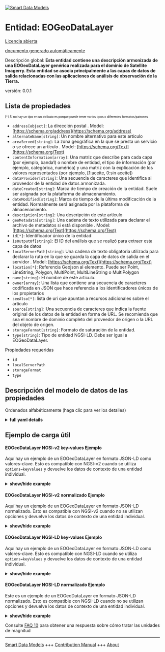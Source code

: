 <!-- 10-Header -->  
[![Smart Data Models](https://smartdatamodels.org/wp-content/uploads/2022/01/SmartDataModels_logo.png "Logo")](https://smartdatamodels.org)  
Entidad: EOGeoDataLayer  
=======================<!-- /10-Header -->  
<!-- 15-License -->  
[Licencia abierta](https://github.com/smart-data-models//dataModel.SatelliteImagery/blob/master/EOGeoDataLayer/LICENSE.md)  
[documento generado automáticamente](https://docs.google.com/presentation/d/e/2PACX-1vTs-Ng5dIAwkg91oTTUdt8ua7woBXhPnwavZ0FxgR8BsAI_Ek3C5q97Nd94HS8KhP-r_quD4H0fgyt3/pub?start=false&loop=false&delayms=3000#slide=id.gb715ace035_0_60)  
<!-- /15-License -->  
<!-- 20-Description -->  
Descripción global: **Esta entidad contiene una descripción armonizada de una EOGeoDataLayer genérica realizada para el dominio de Satellite Imagerry. Esta entidad se asocia principalmente a las capas de datos de salida relacionadas con las aplicaciones de análisis de observación de la Tierra.**  
versión: 0.0.1  
<!-- /20-Description -->  
<!-- 30-PropertiesList -->  

## Lista de propiedades  

<sup><sub>[*] Si no hay un tipo en un atributo es porque puede tener varios tipos o diferentes formatos/patrones</sub></sup>  
- `address[object]`: La dirección postal  . Model: [https://schema.org/address](https://schema.org/address)- `alternateName[string]`: Un nombre alternativo para este artículo  - `areaServed[string]`: La zona geográfica en la que se presta un servicio o se ofrece un artículo  . Model: [https://schema.org/Text](https://schema.org/Text)- `contentInformation[array]`: Una matriz que describe para cada capa (por ejemplo, banda1) o nombre de entidad, el tipo de información (por ejemplo, categórica, numérica) y una matriz con la explicación de los valores representados (por ejemplo, [1:aceite, 0:sin aceite])  - `dataProvider[string]`: Una secuencia de caracteres que identifica al proveedor de la entidad de datos armonizada.  - `dateCreated[string]`: Marca de tiempo de creación de la entidad. Suele ser asignada por la plataforma de almacenamiento.  - `dateModified[string]`: Marca de tiempo de la última modificación de la entidad. Normalmente será asignada por la plataforma de almacenamiento.  - `description[string]`: Una descripción de este artículo  - `geoMetadata[string]`: Una cadena de texto utilizada para declarar el archivo de metadatos si está disponible  . Model: [https://schema.org/Text](https://schema.org/Text)- `id[*]`: Identificador único de la entidad  - `isOutputOf[string]`: El ID del análisis que se realizó para extraer esta capa de datos  - `localServerPath[string]`: Una cadena de texto obligatoria utilizada para declarar la ruta en la que se guarda la capa de datos de salida en el servidor  . Model: [https://schema.org/Text](https://schema.org/Text)- `location[*]`: Referencia Geojson al elemento. Puede ser Point, LineString, Polygon, MultiPoint, MultiLineString o MultiPolygon  - `name[string]`: El nombre de este artículo.  - `owner[array]`: Una lista que contiene una secuencia de caracteres codificada en JSON que hace referencia a los identificadores únicos de los propietarios  - `seeAlso[*]`: lista de uri que apuntan a recursos adicionales sobre el artículo  - `source[string]`: Una secuencia de caracteres que indica la fuente original de los datos de la entidad en forma de URL. Se recomienda que sea el nombre de dominio completo del proveedor de origen o la URL del objeto de origen.  - `storageFormat[string]`: Formato de saturación de la entidad.  - `type[string]`: Tipo de entidad NGSI-LD. Debe ser igual a EOGeoDataLayer.  <!-- /30-PropertiesList -->  
<!-- 35-RequiredProperties -->  
Propiedades requeridas  
- `id`  - `localServerPath`  - `storageFormat`  - `type`  <!-- /35-RequiredProperties -->  
<!-- 40-RequiredProperties -->  
<!-- /40-RequiredProperties -->  
<!-- 50-DataModelHeader -->  
## Descripción del modelo de datos de las propiedades  
Ordenados alfabéticamente (haga clic para ver los detalles)  
<!-- /50-DataModelHeader -->  
<!-- 60-ModelYaml -->  
<details><summary><strong>full yaml details</strong></summary>    
```yaml  
EOGeoDataLayer:    
  description: 'This entity contains a harmonised description of a generic EOGeoDataLayer made for the Satellite Imagerry domain. This entity is primarily associated with the output data layers related to Earth Observation Analysis applications.'    
  properties:    
    address:    
      description: 'The mailing address'    
      properties:    
        addressCountry:    
          description: 'Property. The country. For example, Spain. Model:''https://schema.org/addressCountry'''    
          type: string    
        addressLocality:    
          description: 'Property. The locality in which the street address is, and which is in the region. Model:''https://schema.org/addressLocality'''    
          type: string    
        addressRegion:    
          description: 'Property. The region in which the locality is, and which is in the country. Model:''https://schema.org/addressRegion'''    
          type: string    
        postOfficeBoxNumber:    
          description: 'Property. The post office box number for PO box addresses. For example, 03578. Model:''https://schema.org/postOfficeBoxNumber'''    
          type: string    
        postalCode:    
          description: 'Property. The postal code. For example, 24004. Model:''https://schema.org/https://schema.org/postalCode'''    
          type: string    
        streetAddress:    
          description: 'Property. The street address. Model:''https://schema.org/streetAddress'''    
          type: string    
      type: object    
      x-ngsi:    
        model: https://schema.org/address    
        type: Property    
    alternateName:    
      description: 'An alternative name for this item'    
      type: string    
      x-ngsi:    
        type: Property    
    areaServed:    
      description: 'The geographic area where a service or offered item is provided'    
      type: string    
      x-ngsi:    
        model: https://schema.org/Text    
        type: Property    
    contentInformation:    
      description: 'An array that describes for each layer (e.g. band1) or entity name, the type of information (e.g. categorical, numerical) and an array with the explanation of the depicted values (e.g. [1:oil, 0:no oil])'    
      items:    
        properties:    
          layer_categorization:    
            enum:    
              - categorical    
              - numerical    
            type: string    
          layer_name:    
            type: string    
          values_explanation:    
            items:    
              type: string    
            type: array    
        type: object    
      type: array    
      x-ngsi:    
        type: Property    
    dataProvider:    
      description: 'A sequence of characters identifying the provider of the harmonised data entity.'    
      type: string    
      x-ngsi:    
        type: Property    
    dateCreated:    
      description: 'Entity creation timestamp. This will usually be allocated by the storage platform.'    
      format: date-time    
      type: string    
      x-ngsi:    
        type: Property    
    dateModified:    
      description: 'Timestamp of the last modification of the entity. This will usually be allocated by the storage platform.'    
      format: date-time    
      type: string    
      x-ngsi:    
        type: Property    
    description:    
      description: 'A description of this item'    
      type: string    
      x-ngsi:    
        type: Property    
    geoMetadata:    
      description: 'A text string used to declare the metadata file if available'    
      type: string    
      x-ngsi:    
        model: https://schema.org/Text    
        type: Property    
    id:    
      anyOf: &eogeodatalayer_-_properties_-_owner_-_items_-_anyof    
        - description: 'Property. Identifier format of any NGSI entity'    
          maxLength: 256    
          minLength: 1    
          pattern: ^[\w\-\.\{\}\$\+\*\[\]`|~^@!,:\\]+$    
          type: string    
        - description: 'Property. Identifier format of any NGSI entity'    
          format: uri    
          type: string    
      description: 'Unique identifier of the entity'    
      x-ngsi:    
        type: Property    
    isOutputOf:    
      description: 'The ID of the analysis that was performed to extract this data layer'    
      format: uri    
      type: string    
      x-ngsi:    
        type: Relationship    
    localServerPath:    
      description: 'A mandatory text string used to declare the path that the output data layer is saved on the server'    
      type: string    
      x-ngsi:    
        model: https://schema.org/Text    
        type: Property    
    location:    
      description: 'Geojson reference to the item. It can be Point, LineString, Polygon, MultiPoint, MultiLineString or MultiPolygon'    
      oneOf:    
        - description: 'Geoproperty. Geojson reference to the item. Point'    
          properties:    
            bbox:    
              items:    
                type: number    
              minItems: 4    
              type: array    
            coordinates:    
              items:    
                type: number    
              minItems: 2    
              type: array    
            type:    
              enum:    
                - Point    
              type: string    
          required:    
            - type    
            - coordinates    
          title: 'GeoJSON Point'    
          type: object    
        - description: 'Geoproperty. Geojson reference to the item. LineString'    
          properties:    
            bbox:    
              items:    
                type: number    
              minItems: 4    
              type: array    
            coordinates:    
              items:    
                items:    
                  type: number    
                minItems: 2    
                type: array    
              minItems: 2    
              type: array    
            type:    
              enum:    
                - LineString    
              type: string    
          required:    
            - type    
            - coordinates    
          title: 'GeoJSON LineString'    
          type: object    
        - description: 'Geoproperty. Geojson reference to the item. Polygon'    
          properties:    
            bbox:    
              items:    
                type: number    
              minItems: 4    
              type: array    
            coordinates:    
              items:    
                items:    
                  items:    
                    type: number    
                  minItems: 2    
                  type: array    
                minItems: 4    
                type: array    
              type: array    
            type:    
              enum:    
                - Polygon    
              type: string    
          required:    
            - type    
            - coordinates    
          title: 'GeoJSON Polygon'    
          type: object    
        - description: 'Geoproperty. Geojson reference to the item. MultiPoint'    
          properties:    
            bbox:    
              items:    
                type: number    
              minItems: 4    
              type: array    
            coordinates:    
              items:    
                items:    
                  type: number    
                minItems: 2    
                type: array    
              type: array    
            type:    
              enum:    
                - MultiPoint    
              type: string    
          required:    
            - type    
            - coordinates    
          title: 'GeoJSON MultiPoint'    
          type: object    
        - description: 'Geoproperty. Geojson reference to the item. MultiLineString'    
          properties:    
            bbox:    
              items:    
                type: number    
              minItems: 4    
              type: array    
            coordinates:    
              items:    
                items:    
                  items:    
                    type: number    
                  minItems: 2    
                  type: array    
                minItems: 2    
                type: array    
              type: array    
            type:    
              enum:    
                - MultiLineString    
              type: string    
          required:    
            - type    
            - coordinates    
          title: 'GeoJSON MultiLineString'    
          type: object    
        - description: 'Geoproperty. Geojson reference to the item. MultiLineString'    
          properties:    
            bbox:    
              items:    
                type: number    
              minItems: 4    
              type: array    
            coordinates:    
              items:    
                items:    
                  items:    
                    items:    
                      type: number    
                    minItems: 2    
                    type: array    
                  minItems: 4    
                  type: array    
                type: array    
              type: array    
            type:    
              enum:    
                - MultiPolygon    
              type: string    
          required:    
            - type    
            - coordinates    
          title: 'GeoJSON MultiPolygon'    
          type: object    
      x-ngsi:    
        type: Geoproperty    
    name:    
      description: 'The name of this item.'    
      type: string    
      x-ngsi:    
        type: Property    
    owner:    
      description: 'A List containing a JSON encoded sequence of characters referencing the unique Ids of the owner(s)'    
      items:    
        anyOf: *eogeodatalayer_-_properties_-_owner_-_items_-_anyof    
        description: 'Property. Unique identifier of the entity'    
      type: array    
      x-ngsi:    
        type: Property    
    seeAlso:    
      description: 'list of uri pointing to additional resources about the item'    
      oneOf:    
        - items:    
            format: uri    
            type: string    
          minItems: 1    
          type: array    
        - format: uri    
          type: string    
      x-ngsi:    
        type: Property    
    source:    
      description: 'A sequence of characters giving the original source of the entity data as a URL. Recommended to be the fully qualified domain name of the source provider, or the URL to the source object.'    
      type: string    
      x-ngsi:    
        type: Property    
    storageFormat:    
      description: 'Entity''s satorage format.'    
      type: string    
      x-ngsi:    
        type: Property    
    type:    
      description: 'NGSI-LD Entity Type. It must be equal to EOGeoDataLayer.'    
      enum:    
        - EOGeoDataLayer    
      type: string    
      x-ngsi:    
        type: Property    
  required:    
    - id    
    - type    
    - localServerPath    
    - storageFormat    
  type: object    
  x-derived-from: ""    
  x-disclaimer: 'Redistribution and use in source and binary forms, with or without modification, are permitted  provided that the license conditions are met. Copyleft (c) 2021 Contributors to Smart Data Models Program'    
  x-license-url: https://github.com/smart-data-models/dataModel.SatelliteImagery/blob/master/EOGeoDataLayer/LICENSE.md    
  x-model-schema: https://raw.githubusercontent.com/smart-data-models/dataModel.SatelliteImagery/master/EOGeoDataLayer/schema.json    
  x-model-tags: ""    
  x-version: 0.0.1    
```  
</details>    
<!-- /60-ModelYaml -->  
<!-- 70-MiddleNotes -->  
<!-- /70-MiddleNotes -->  
<!-- 80-Examples -->  
## Ejemplo de carga útil  
#### EOGeoDataLayer NGSI-v2 key-values Ejemplo  
Aquí hay un ejemplo de un EOGeoDataLayer en formato JSON-LD como valores-clave. Esto es compatible con NGSI-v2 cuando se utiliza `options=keyValues` y devuelve los datos de contexto de una entidad individual.  
<details><summary><strong>show/hide example</strong></summary>    
```json  
{  
  "id": "urn:ngsi-ld:EOGeoDataLayer:1",  
  "type": "EOGeoDataLayer",  
  "localServerPath": "/data/www/water_mask.tif",  
  "storageFormat": "GeoTIFF",  
  "geoMetadata": "/data/www/metadata.xml",  
  "contentInformation": [  
    {  
      "layer_name": "band1",  
      "layer_categorization": "categorical",  
      "values_explanation": [ "1:inundated", "0:non inundated" ]  
    }  
  ],  
  "location": {  
    "type": "Polygon",  
    "coordinates": [  
      [  
        [ 23.6627, 41.88768 ],  
        [ 25.85598, 43.38622 ],  
        [ 23.4899, 43.78691 ],  
        [ 22.35609, 42.28869 ],  
        [ 23.6627, 41.88769 ]  
      ]  
    ]  
  },  
  "isOutputOf": "EOAnalysis:02"  
}  
```  
</details>  
#### EOGeoDataLayer NGSI-v2 normalizado Ejemplo  
Aquí hay un ejemplo de un EOGeoDataLayer en formato JSON-LD normalizado. Esto es compatible con NGSI-v2 cuando no se utilizan opciones y devuelve los datos de contexto de una entidad individual.  
<details><summary><strong>show/hide example</strong></summary>    
```json  
{  
  "id": "urn:ngsi-ld:EOGeoDataLayer:1",  
  "type": "EOGeoDataLayer",  
  "createdAt": "2020-03-13T15:42:00Z",  
  "modifiedAt": "2020-03-13T15:45:00Z",  
  "isOutputOf": {  
    "type": "Relationship",  
    "object": "urn:ngsi-ld:EOAnalysis:02"  
  },  
  "localServerPath": {  
    "type": "Property",  
    "value": "/data/www/oil_map.tif"  
  },  
  "storageFormat": {  
    "type": "Property",  
    "value": "GeoTIFF"  
  },  
  "geoMetadata": {  
    "type": "Property",  
    "value": "/data/www/metadata_oil.xml"  
  },  
  "contentInformation": [  
    {  
      "layer_name": "band1",  
      "layer_categorization": "categorical",  
      "values_explanation": [  
        "1:oil",  
        "0:water"  
      ]  
    }  
  ],  
  "location": {  
    "type": "GeoProperty",  
    "value": {  
      "type": "Polygon",  
      "coordinates": [  
        [  
          [  
            23.48993,  
            42.415  
          ],  
          [  
            23.66274,  
            42.415  
          ],  
          [  
            23.66274,  
            42.53524  
          ],  
          [  
            23.48993,  
            42.53524  
          ],  
          [  
            23.48993,  
            42.415  
          ]  
        ]  
      ]  
    }  
  }  
}  
```  
</details>  
#### EOGeoDataLayer NGSI-LD key-values Ejemplo  
Aquí hay un ejemplo de un EOGeoDataLayer en formato JSON-LD como valores-clave. Esto es compatible con NGSI-LD cuando se utiliza `options=keyValues` y devuelve los datos de contexto de una entidad individual.  
<details><summary><strong>show/hide example</strong></summary>    
```json  
{  
    "id": "urn:ngsi-ld:EOGeoDataLayer:1",  
    "type": "EOGeoDataLayer",  
    "contentInformation": [  
        {  
            "layer_name": "band1",  
            "layer_categorization": "categorical",  
            "values_explanation": [  
                "1:oil",  
                "0:water"  
            ]  
        }  
    ],  
    "geoMetadata": "/data/www/metadata_oil.xml",  
    "isOutputOf": "EOAnalysis:02",  
    "localServerPath": "/data/www/oil_map.tif",  
    "location": {  
        "type": "Polygon",  
        "coordinates": [  
            [  
                [  
                    23.48993,  
                    42.415  
                ],  
                [  
                    23.66274,  
                    42.415  
                ],  
                [  
                    23.66274,  
                    42.53524  
                ],  
                [  
                    23.48993,  
                    42.53524  
                ],  
                [  
                    23.48993,  
                    42.415  
                ]  
            ]  
        ]  
    },  
    "storageFormat": "GeoTIFF",  
    "@context": [  
        "https://raw.githubusercontent.com/smart-data-models/dataModel.SatelliteImagery/master/context.jsonld"  
    ]  
}  
```  
</details>  
#### EOGeoDataLayer NGSI-LD normalizado Ejemplo  
Este es un ejemplo de un EOGeoDataLayer en formato JSON-LD normalizado. Esto es compatible con NGSI-LD cuando no se utilizan opciones y devuelve los datos de contexto de una entidad individual.  
<details><summary><strong>show/hide example</strong></summary>    
```json  
{  
    "id": "urn:ngsi-ld:EOGeoDataLayer:1",  
    "type": "EOGeoDataLayer",  
    "contentInformation": {  
        "type": "Property",  
        "value": [  
            {  
                "layer_name": "band1",  
                "layer_categorization": "categorical",  
                "values_explanation": [  
                    "1:inundated",  
                    "0:non inundated"  
                ]  
            }  
        ]  
    },  
    "createdAt": "2020-03-13T15:42:00Z",  
    "geoMetadata": {  
        "type": "Property",  
        "value": "/data/www/metadata.xml"  
    },  
    "isOutputOf": {  
        "type": "Relationship",  
        "object": "urn:ngsi-ld:EOAnalysis:02"  
    },  
    "localServerPath": {  
        "type": "Property",  
        "value": "/data/www/water_mask.tif"  
    },  
    "location": {  
        "type": "GeoProperty",  
        "value": {  
            "type": "Polygon",  
            "coordinates": [  
                [  
                    [  
                        23.6627,  
                        41.88768  
                    ],  
                    [  
                        25.85598,  
                        43.38622  
                    ],  
                    [  
                        23.4899,  
                        43.78691  
                    ],  
                    [  
                        22.35609,  
                        42.28869  
                    ],  
                    [  
                        23.6627,  
                        41.88769  
                    ]  
                ]  
            ]  
        }  
    },  
    "modifiedAt": "2020-03-13T15:45:00Z",  
    "storageFormat": {  
        "type": "Property",  
        "value": "GeoTIFF"  
    },  
    "@context": [  
        "https://raw.githubusercontent.com/smart-data-models/dataModel.SatelliteImagery/master/context.jsonld"  
    ]  
}  
```  
</details><!-- /80-Examples -->  
<!-- 90-FooterNotes -->  
<!-- /90-FooterNotes -->  
<!-- 95-Units -->  
Consulte [FAQ 10](https://smartdatamodels.org/index.php/faqs/) para obtener una respuesta sobre cómo tratar las unidades de magnitud  
<!-- /95-Units -->  
<!-- 97-LastFooter -->  
---  
[Smart Data Models](https://smartdatamodels.org) +++ [Contribution Manual](https://bit.ly/contribution_manual) +++ [About](https://bit.ly/Introduction_SDM)<!-- /97-LastFooter -->  
